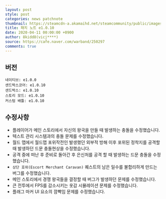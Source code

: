 ```yaml
---
layout: post
style: post
categories: news patchnote
thumbnail: https://steamcdn-a.akamaihd.net/steamcommunity/public/images/clans/26623866/d79c617012b868e7e6a6d978d8246a2d36c05a0b.png
title: 패치 노트 e1.0.10
date: 2020-04-11 00:00:00 +0900
author: 8kidd8(vicj****)
source: https://cafe.naver.com/warband/250297
comments: true
---
```


## 버전
    네이티브: e1.0.0
    샌드박스코어: e1.0.10
    샌드박스: e1.0.10
    스토리 모드: e1.0.10
    커스텀 배틀: e1.0.10

## 수정사항
- 플레이어가 메인 스토리에서 자신의 왕국을 만들 때 발생하는 충돌을 수정했습니다.
- 텍스트 관리 시스템과의 충돌 문제를 수정했습니다.
- 월드 맵에서 월드맵 포위작전인 발생했던 외부적 방해 이후 포위된 정착지를 공격할 때 발생하던 드문 충돌현상을 수정했습니다.
- 공격 중에 떠난 후 준비로 돌아간 후 은신처를 공격 할 때 발생하는 드문 충돌을 수정했습니다.
- `상단 호위(Escort Merchant Caravan)` 퀘스트의 남은 일수를 불합리하게 만드는 버그를 수정했습니다.
- 메인 스토리에서 경쟁 왕국들을 결정할 때 버그가 발생하던 문제를 수정했습니다.
- 큰 전투에서 FPS를 감소시키는 옷감 시뮬레이션 문제를 수정했습니다.
- 플래그 마커 UI 요소의 깜빡임 문제를 수정했습니다.
